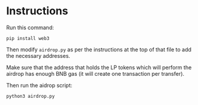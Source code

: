 # Instructions

Run this command:

```shell
pip install web3
```

Then modify `airdrop.py` as per the instructions at the top of that file to add the necessary addresses.

Make sure that the address that holds the LP tokens which will perform the airdrop has enough BNB gas (it will create one transaction per transfer).

Then run the aidrop script:

```shell
python3 airdrop.py
```
